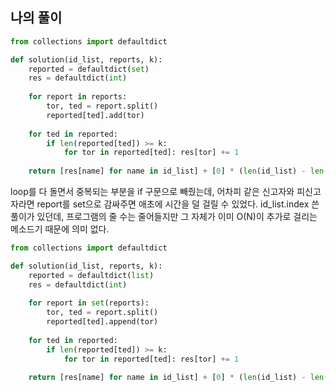 ## 나의 풀이

```python
from collections import defaultdict

def solution(id_list, reports, k):
    reported = defaultdict(set)
    res = defaultdict(int)
    
    for report in reports:
        tor, ted = report.split()
        reported[ted].add(tor)
    
    for ted in reported:
        if len(reported[ted]) >= k:
            for tor in reported[ted]: res[tor] += 1
    
    return [res[name] for name in id_list] + [0] * (len(id_list) - len(res))
```


loop를 다 돌면서 중복되는 부분을 if 구문으로 빼줬는데, 어차피 같은 신고자와 피신고자라면 report를 set으로 감싸주면 애초에 시간을 덜 걸릴 수 있었다. id_list.index 쓴 풀이가 있던데, 프로그램의 줄 수는 줄어들지만 그 자체가 이미 O(N)이 추가로 걸리는 메소드기 때문에 의미 없다.

```python
from collections import defaultdict

def solution(id_list, reports, k):
    reported = defaultdict(list)
    res = defaultdict(int)
    
    for report in set(reports):
        tor, ted = report.split()
        reported[ted].append(tor)
    
    for ted in reported:
        if len(reported[ted]) >= k:
            for tor in reported[ted]: res[tor] += 1
    
    return [res[name] for name in id_list] + [0] * (len(id_list) - len(res))
```
